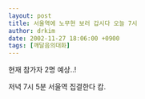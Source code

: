 ```yaml
---
layout: post
title: 서울역에 노무현 보러 갑시다 오늘 7시
author: drkim
date: 2002-11-27 18:06:00 +0900
tags: [깨달음의대화]
---
```

현재 참가자 2명 예상..!
  
저녁 7시 5분 서울역 집결한다 캄.